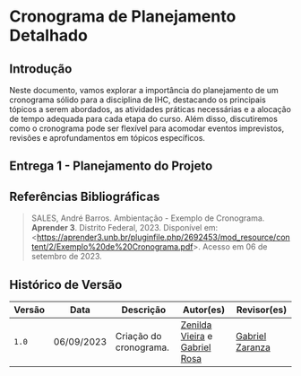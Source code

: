 # Cronograma de Planejamento Detalhado

## Introdução
Neste documento, vamos explorar a importância do planejamento de um cronograma sólido para a disciplina de IHC, destacando os principais tópicos a serem abordados, as atividades práticas necessárias e a alocação de tempo adequada para cada etapa do curso. Além disso, discutiremos como o cronograma pode ser flexível para acomodar eventos imprevistos, revisões e aprofundamentos em tópicos específicos.

## Entrega 1 -  Planejamento do Projeto

## Referências Bibliográficas

> SALES, André Barros. Ambientação - Exemplo de Cronograma. **Aprender 3**. Distrito Federal, 2023. Disponível em: <<https://aprender3.unb.br/pluginfile.php/2692453/mod_resource/content/2/Exemplo%20de%20Cronograma.pdf>>. Acesso em 06 de setembro de 2023.

## Histórico de Versão
| Versão  | Data       | Descrição                         | Autor(es)                                                                                    | Revisor(es)                                      |
| ------- | ---------- | --------------------------------- | -------------------------------------------------------------------------------------------- | ------------------------------------------------ |
| `1.0`   | 06/09/2023 | Criação do cronograma.            | [Zenilda Vieira](https://github.com/manuziny) e [Gabriel Rosa](https://github.com/g16c) | [Gabriel Zaranza](https://github.com/mathonaut) |

